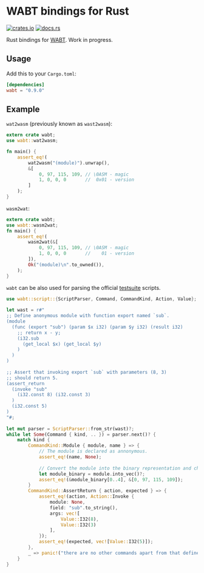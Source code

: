 # WABT bindings for Rust

[![crates.io](https://img.shields.io/crates/v/wabt.svg)](https://crates.io/crates/wabt)
[![docs.rs](https://docs.rs/wabt/badge.svg)](https://docs.rs/wabt/)

Rust bindings for [WABT](https://github.com/WebAssembly/wabt). Work in progress.

## Usage

Add this to your `Cargo.toml`:

```toml
[dependencies]
wabt = "0.9.0"
```

## Example

`wat2wasm` (previously known as `wast2wasm`):

```rust
extern crate wabt;
use wabt::wat2wasm;

fn main() {
    assert_eq!(
        wat2wasm("(module)").unwrap(),
        &[
            0, 97, 115, 109, // \0ASM - magic
            1, 0, 0, 0       //  0x01 - version
        ]
    );
}
```

`wasm2wat`:

```rust
extern crate wabt;
use wabt::wasm2wat;
fn main() {
    assert_eq!(
        wasm2wat(&[
            0, 97, 115, 109, // \0ASM - magic
            1, 0, 0, 0       //    01 - version
        ]),
        Ok("(module)\n".to_owned()),
    );
}
```

`wabt` can be also used for parsing the official [testsuite](https://github.com/WebAssembly/testsuite) scripts.

```rust
use wabt::script::{ScriptParser, Command, CommandKind, Action, Value};
 
let wast = r#"
;; Define anonymous module with function export named `sub`.
(module 
  (func (export "sub") (param $x i32) (param $y i32) (result i32)
    ;; return x - y;
    (i32.sub
      (get_local $x) (get_local $y)
    )
  )
)
 
;; Assert that invoking export `sub` with parameters (8, 3)
;; should return 5.
(assert_return
  (invoke "sub"
    (i32.const 8) (i32.const 3)
  )
  (i32.const 5)
)
"#;
 
let mut parser = ScriptParser::from_str(wast)?;
while let Some(Command { kind, .. }) = parser.next()? { 
    match kind {
        CommandKind::Module { module, name } => {
            // The module is declared as annonymous.
            assert_eq!(name, None);
 
            // Convert the module into the binary representation and check the magic number.
            let module_binary = module.into_vec()?;
            assert_eq!(&module_binary[0..4], &[0, 97, 115, 109]);
        }
        CommandKind::AssertReturn { action, expected } => {
            assert_eq!(action, Action::Invoke { 
                module: None,
                field: "sub".to_string(),
                args: vec![
                    Value::I32(8),
                    Value::I32(3)
                ],
            });
            assert_eq!(expected, vec![Value::I32(5)]);
        },
        _ => panic!("there are no other commands apart from that defined above"),
    }
}
```
